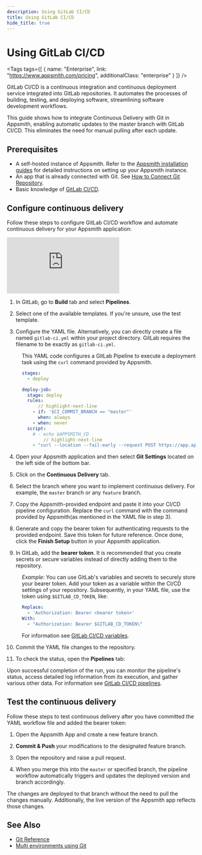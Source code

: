 ```yaml
---
description: Using GitLab CI/CD
title: Using GitLab CI/CD
hide_title: true
---
```


<!-- vale off -->

<div className="tag-wrapper">
 <h1>Using GitLab CI/CD</h1>

<Tags
tags={[
{ name: "Enterprise", link: "https://www.appsmith.com/pricing", additionalClass: "enterprise" }
]}
/>

</div>

<!-- vale on -->

GitLab CI/CD is a continuous integration and continuous deployment service integrated into GitLab repositories. It automates the processes of building, testing, and deploying software, streamlining software development workflows.


This guide shows how to integrate Continuous Delivery with Git in Appsmith, enabling automatic updates to the master branch with GitLab CI/CD. This eliminates the need for manual pulling after each update.

## Prerequisites

* A self-hosted instance of Appsmith. Refer to the [Appsmith installation guides](/getting-started/setup/installation-guides) for detailed instructions on setting up your Appsmith instance.
* An app that is already connected with Git. See [How to Connect Git Repository](/advanced-concepts/version-control-with-git/guides/overview#connect-git-repository).
* Basic knowledge of [GitLab CI/CD](https://docs.gitlab.com/ee/ci/).

## Configure continuous delivery

Follow these steps to configure GitLab CI/CD workflow and automate continuous delivery for your Appsmith application:


<div style={{ position: "relative", paddingBottom: "calc(50.520833333333336% + 41px)", height: "0", width: "100%" }}>
  <iframe src="https://demo.arcade.software/n7sYdZoQIEZe62Ji5oo4?embed" frameborder="0" loading="lazy" webkitallowfullscreen mozallowfullscreen allowfullscreen style={{ position: "absolute", top: "0", left: "0", width: "100%", height: "100%", colorScheme: "light" }} title="Appsmith | Connect Data">
  </iframe>
</div>

1. In GitLab, go to **Build** tab and select **Pipelines**.

2. Select one of the available templates. If you're unsure, use the test template.

3. Configure the YAML file. Alternatively, you can directly create a file named `gitlab-ci.yml` within your project directory. GitLab requires the filename to be exactly as `gitlab-ci.yml`.


<dd>






This YAML code configures a GitLab Pipeline to execute a deployment task using the `curl` command provided by Appsmith.

```yaml
stages:
  - deploy

deploy-job:
  stage: deploy
  rules:
      // highlight-next-line
    - if: '$CI_COMMIT_BRANCH == "master"'
      when: always
    - when: never
  script:
    # - echo $APPSMITH_CD
        // highlight-next-line
    - "curl --location --fail-early --request POST https://app.appsmith.com/api/v1/git/deploy/app/66042fd670bf652918?branchName=master --header \"Authorization: Bearer $APPSMITH_CD\""
```

</dd>

4. Open your Appsmith application and then select **Git Settings** located on the left side of the bottom bar.

5. Click on the **Continuous Delivery** tab.

6. Select the branch where you want to implement continuous delivery. For example, the `master` branch or any `feature` branch.

7. Copy the Appsmith-provided endpoint and paste it into your CI/CD pipeline configuration. Replace the `curl` command with the command provided by Appsmith(as mentioned in the YAML file in step 3).

8. Generate and copy the bearer token for authenticating requests to the provided endpoint. Save this token for future reference. Once done, click the **Finish Setup** button in your Appsmith application.

9. In GitLab, add the **bearer token**. It is recommended that you create secrets or secure variables instead of directly adding them to the repository. 


<dd>


*Example:* You can use GitLab's variables and secrets to securely store your bearer token. Add your token as a variable within the CI/CD settings of your repository. Subsequently, in your YAML file, use the token using `$GITLAB_CD_TOKEN`, like:


```yaml
Replace:
  - 'Authorization: Bearer <bearer token>'
With:
  - "Authorization: Bearer $GITLAB_CD_TOKEN\"
```



For information see [GitLab CI/CD variables](https://docs.gitlab.com/ee/ci/variables/).

</dd>

10. Commit the YAML file changes to the repository.


11. To check the status, open the **Pipelines** tab:


 <ZoomImage
        src="/img/gitlab-cd-img.png"
        alt=""
        caption="Pipeline Status"
        lazyLoad="true"
/>


Upon successful completion of the run, you can monitor the pipeline's status, access detailed log information from its execution, and gather various other data. For information see [GitLab CI/CD pipelines](https://docs.gitlab.com/ee/ci/pipelines/).




## Test the continuous delivery

Follow these steps to test continuous delivery after you have committed the YAML workflow file and added the bearer token:

1. Open the Appsmith App and create a new feature branch.

2. **Commit & Push** your modifications to the designated feature branch.

3. Open the repository and raise a pull request.

4. When you merge this into the `master` or specified branch, the pipeline workflow automatically triggers and updates the deployed version and branch accordingly.

The changes are deployed to that branch without the need to pull the changes manually. Additionally, the live version of the Appsmith app reflects those changes. 









## See Also

- [Git Reference](/advanced-concepts/version-control-with-git/reference/git-settings)
- [Multi environments using Git](/advanced-concepts/version-control-with-git/environments-with-git)